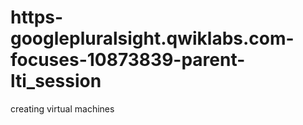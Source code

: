 # https-googlepluralsight.qwiklabs.com-focuses-10873839-parent-lti_session
creating virtual machines
